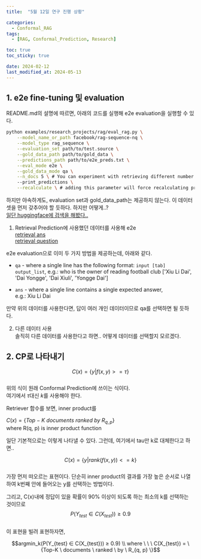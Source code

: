 ```yaml
---
title:  "5월 12일 연구 진행 상황" 

categories:
  - Conformal_RAG
tags:
  - [RAG, Conformal_Prediction, Research]

toc: true
toc_sticky: true

date: 2024-02-12
last_modified_at: 2024-05-13
---  
```


## 1. e2e fine-tuning 및 evaluation  
README.md의 설명에 따르면, 아래의 코드를 실행해 e2e evaluation을 실행할 수 있다.  

```bash
python examples/research_projects/rag/eval_rag.py \
    --model_name_or_path facebook/rag-sequence-nq \
    --model_type rag_sequence \
    --evaluation_set path/to/test.source \
    --gold_data_path path/to/gold_data \
    --predictions_path path/to/e2e_preds.txt \
    --eval_mode e2e \
    --gold_data_mode qa \
    --n_docs 5 \ # You can experiment with retrieving different number of documents at evaluation time
    --print_predictions \
    --recalculate \ # adding this parameter will force recalculating predictions even if predictions_path already exists
```

하지만 야속하게도, evaluation set과 gold_data_path는 제공하지 않는다. 이 데이터셋을 먼저 갖추어야 할 듯하다.  하지만 어떻게..?  
[일단 huggingface에 검색을 해봤다..](https://huggingface.co/datasets?sort=trending&search=e2e)  

1. Retrieval Prediction에 사용했던 데이터를 사용해 e2e  
  [retrieval ans](Original_RAG/output/biencoder-nq-dev.pages)  
  [retrieval question](Original_RAG/output/biencoder-nq-dev.questions)  

  e2e evaluation으로 이미 두 가지 방법을 제공하는데, 아래와 같다.  
  - `qa` - where a single line has the following format: `input [tab] output_list`, e.g.:
  who is the owner of reading football club	['Xiu Li Dai', 'Dai Yongge', 'Dai Xiuli', 'Yongge Dai']

  - `ans` - where a single line contains a single expected answer,  
  e.g.:
  Xiu Li Dai

  만약 위의 데이터를 사용한다면, 답이 여러 개인 데이터이므로 qa를 선택하면 될 듯하다.  

2. 다른 데이터 사용  
솔직히 다른 데이터를 사용한다고 하면.. 어떻게 데이터를 선택할지 모르겠다.  



## 2. CP로 나타내기  
$$C(x) = \{y | f(x, y) >= \tau \}$$  
위의 식이 원래 Conformal Prediction에 쓰이는 식이다.  
여기에서 $\tau$대신 $k$를 사용해야 한다.  

Retriever 함수를 보면, inner product를 

$C(x) = \{Top-K \ documents \ ranked \ by \ R_{q, p} \}$  
where R(q, p) is inner product function  

일단 기본적으로는 이렇게 나타낼 수 있다. 그런데, 여기에서 tau만 k로 대체한다고 하면..  

$$C(x) = \{y | rank(f(x, y)) <= k \}$$  
가장 먼저 떠오르는 표현이다. 단순히 inner product의 결과를 가장 높은 순서로 나열하여 k번째 안에 들어오는 y를 선택하는 방법이다.  

그리고, C(x)내에 정답이 있을 확률이 90% 이상이 되도록 하는 최소의 k를 선택하는 것이므로 
$$P(Y_{test} ∈ C(X_{test})) ≥ 0.9$$  
이 표현을 빌려 표현하자면,

$$argmin_k(P(Y_{test} ∈ C(X_{test})) ≥ 0.9) \\ where \ \ \ C(X_{test}) = \{Top-K \ documents \ ranked \ by \ R_{q, p} \}$$